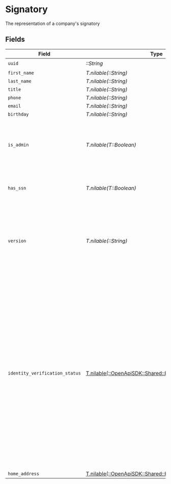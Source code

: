 # Signatory

The representation of a company's signatory


## Fields

| Field                                                                                                                                                                                                                                                                                             | Type                                                                                                                                                                                                                                                                                              | Required                                                                                                                                                                                                                                                                                          | Description                                                                                                                                                                                                                                                                                       |
| ------------------------------------------------------------------------------------------------------------------------------------------------------------------------------------------------------------------------------------------------------------------------------------------------- | ------------------------------------------------------------------------------------------------------------------------------------------------------------------------------------------------------------------------------------------------------------------------------------------------- | ------------------------------------------------------------------------------------------------------------------------------------------------------------------------------------------------------------------------------------------------------------------------------------------------- | ------------------------------------------------------------------------------------------------------------------------------------------------------------------------------------------------------------------------------------------------------------------------------------------------- |
| `uuid`                                                                                                                                                                                                                                                                                            | *::String*                                                                                                                                                                                                                                                                                        | :heavy_check_mark:                                                                                                                                                                                                                                                                                | N/A                                                                                                                                                                                                                                                                                               |
| `first_name`                                                                                                                                                                                                                                                                                      | *T.nilable(::String)*                                                                                                                                                                                                                                                                             | :heavy_minus_sign:                                                                                                                                                                                                                                                                                | N/A                                                                                                                                                                                                                                                                                               |
| `last_name`                                                                                                                                                                                                                                                                                       | *T.nilable(::String)*                                                                                                                                                                                                                                                                             | :heavy_minus_sign:                                                                                                                                                                                                                                                                                | N/A                                                                                                                                                                                                                                                                                               |
| `title`                                                                                                                                                                                                                                                                                           | *T.nilable(::String)*                                                                                                                                                                                                                                                                             | :heavy_minus_sign:                                                                                                                                                                                                                                                                                | N/A                                                                                                                                                                                                                                                                                               |
| `phone`                                                                                                                                                                                                                                                                                           | *T.nilable(::String)*                                                                                                                                                                                                                                                                             | :heavy_minus_sign:                                                                                                                                                                                                                                                                                | N/A                                                                                                                                                                                                                                                                                               |
| `email`                                                                                                                                                                                                                                                                                           | *T.nilable(::String)*                                                                                                                                                                                                                                                                             | :heavy_minus_sign:                                                                                                                                                                                                                                                                                | N/A                                                                                                                                                                                                                                                                                               |
| `birthday`                                                                                                                                                                                                                                                                                        | *T.nilable(::String)*                                                                                                                                                                                                                                                                             | :heavy_minus_sign:                                                                                                                                                                                                                                                                                | N/A                                                                                                                                                                                                                                                                                               |
| `is_admin`                                                                                                                                                                                                                                                                                        | *T.nilable(T::Boolean)*                                                                                                                                                                                                                                                                           | :heavy_minus_sign:                                                                                                                                                                                                                                                                                | Whether or not the signatory is also the payroll admin of the company.                                                                                                                                                                                                                            |
| `has_ssn`                                                                                                                                                                                                                                                                                         | *T.nilable(T::Boolean)*                                                                                                                                                                                                                                                                           | :heavy_minus_sign:                                                                                                                                                                                                                                                                                | Indicates whether the signatory has an SSN in Gusto.                                                                                                                                                                                                                                              |
| `version`                                                                                                                                                                                                                                                                                         | *T.nilable(::String)*                                                                                                                                                                                                                                                                             | :heavy_minus_sign:                                                                                                                                                                                                                                                                                | The current version of the signatory. See the [versioning guide](https://docs.gusto.com/embedded-payroll/docs/idempotency) for information on how to use this field.                                                                                                                              |
| `identity_verification_status`                                                                                                                                                                                                                                                                    | [T.nilable(::OpenApiSDK::Shared::IdentityVerificationStatus)](../../models/shared/identityverificationstatus.md)                                                                                                                                                                                  | :heavy_minus_sign:                                                                                                                                                                                                                                                                                | \|   \|   \|<br/>\|---\|---\|<br/>\|__Status__\| __Description__ \|<br/>\| Pass \| Signatory can sign all forms \|<br/>\| Fail \| Signatory cannot sign forms \|<br/>\| Skipped \| Signatory cannot sign Form 8655 until the form is manually uploaded as wet-signed \|<br/>\| null \| Identity verification process has not been completed \| |
| `home_address`                                                                                                                                                                                                                                                                                    | [T.nilable(::OpenApiSDK::Shared::HomeAddress)](../../models/shared/homeaddress.md)                                                                                                                                                                                                                | :heavy_minus_sign:                                                                                                                                                                                                                                                                                | N/A                                                                                                                                                                                                                                                                                               |